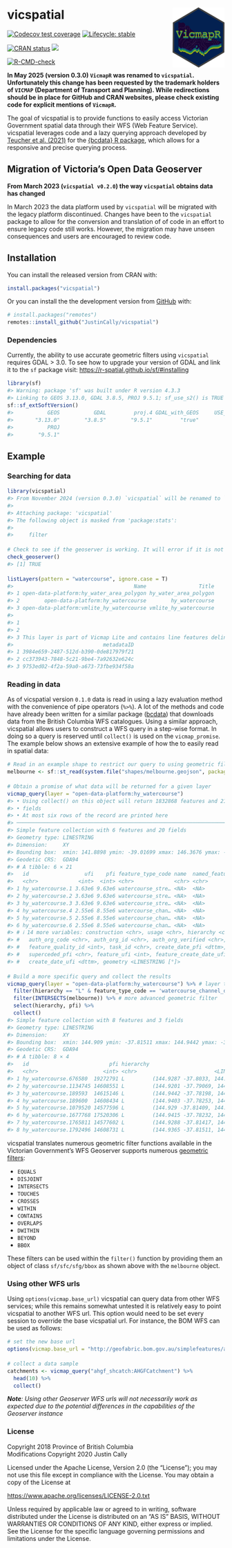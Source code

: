 
<!-- README.md is generated from README.Rmd. Please edit that file -->

# vicspatial <img src='man/figures/logo.png' align="right" height="139" />

<!-- badges: start -->

[![Codecov test
coverage](https://codecov.io/gh/JustinCally/vicspatial/branch/master/graph/badge.svg)](https://app.codecov.io/gh/JustinCally/vicspatial?branch=master)
[![Lifecycle:
stable](https://img.shields.io/badge/lifecycle-stable-brightgreen.svg)](https://lifecycle.r-lib.org/articles/stages.html#stable)
<!-- [![R build status](https://github.com/JustinCally/vicspatial/workflows/R-CMD-check/badge.svg)](https://github.com/JustinCally/vicspatial/actions) -->
[![CRAN
status](https://www.r-pkg.org/badges/version/vicspatial)](https://CRAN.R-project.org/package=vicspatial)
[![](http://cranlogs.r-pkg.org/badges/grand-total/vicspatial?color=ff69b4)](https://cran.r-project.org/package=vicspatial)
<!-- [![Devel version](https://img.shields.io/badge/devel%20version-0.1.3-blue.svg)](https://github.com/JustinCally/vicspatial) -->
<!-- [![Code size](https://img.shields.io/github/languages/code-size/JustinCally/vicspatial.svg)](https://github.com/JustinCally/vicspatial) -->
[![R-CMD-check](https://github.com/JustinCally/vicspatial/actions/workflows/R-CMD-check.yaml/badge.svg)](https://github.com/JustinCally/vicspatial/actions/workflows/R-CMD-check.yaml)
<!-- badges: end -->

**In May 2025 (version 0.3.0) `VicmapR` was renamed to `vicspatial`.
Unfortunately this change has been requested by the trademark holders of
`VICMAP` (Department of Transport and Planning). While redirections
should be in place for GitHub and CRAN websites, please check existing
code for explicit mentions of `VicmapR`.**

The goal of vicspatial is to provide functions to easily access
Victorian Government spatial data through their WFS (Web Feature
Service). vicspatial leverages code and a lazy querying approach
developed by [Teucher et
al. (2021)](https://joss.theoj.org/papers/10.21105/joss.02927) for the
[{bcdata} R package](https://bcgov.github.io/bcdata/), which allows for
a responsive and precise querying process.

## Migration of Victoria’s Open Data Geoserver

**From March 2023 (`vicspatial v0.2.0`) the way `vicspatial` obtains
data has changed**

In March 2023 the data platform used by `vicspatial` will be migrated
with the legacy platform discontinued. Changes have been to the
`vicspatial` package to allow for the conversion and translation of of
code in an effort to ensure legacy code still works. However, the
migration may have unseen consequences and users are encouraged to
review code.

## Installation

You can install the released version from CRAN with:

``` r
install.packages("vicspatial")
```

Or you can install the the development version from
[GitHub](https://github.com/) with:

``` r
# install.packages("remotes")
remotes::install_github("JustinCally/vicspatial")
```

### Dependencies

Currently, the ability to use accurate geometric filters using
`vicspatial` requires GDAL \> 3.0. To see how to upgrade your version of
GDAL and link it to the `sf` package visit:
<https://r-spatial.github.io/sf/#installing>

``` r
library(sf)
#> Warning: package 'sf' was built under R version 4.3.3
#> Linking to GEOS 3.13.0, GDAL 3.8.5, PROJ 9.5.1; sf_use_s2() is TRUE
sf::sf_extSoftVersion()
#>           GEOS           GDAL         proj.4 GDAL_with_GEOS     USE_PROJ_H 
#>       "3.13.0"        "3.8.5"        "9.5.1"         "true"         "true" 
#>           PROJ 
#>        "9.5.1"
```

## Example

### Searching for data

``` r
library(vicspatial)
#> From November 2024 (version 0.3.0) `vicspatial` will be renamed to `vicspatial`. Unfortunately this change has been requested by the trademark holders of `VICMAP` (Department of Transport and Planning). While redirections should be in place for GitHub and CRAN websites, please check existing code for explicit mentions of `vicspatial`.
#> 
#> Attaching package: 'vicspatial'
#> The following object is masked from 'package:stats':
#> 
#>     filter

# Check to see if the geoserver is working. It will error if it is not working  
check_geoserver()
#> [1] TRUE

listLayers(pattern = "watercourse", ignore.case = T)
#>                                       Name                 Title
#> 1 open-data-platform:hy_water_area_polygon hy_water_area_polygon
#> 2        open-data-platform:hy_watercourse        hy_watercourse
#> 3 open-data-platform:vmlite_hy_watercourse vmlite_hy_watercourse
#>                                                                                                                                                                                                                                                                                                                                                                                                                                                                                                                                                                                                                                                                                                                                            Abstract
#> 1                                                                                                                                                                                                                                                                                                                                                                                                                                                        This layer is part of Vicmap Hydro and contains polygon features delineating hydrological features.\nIncludes; Lakes, Flats (subject to inundation),  Wetlands, Pondages (saltpan & sewrage), Watercourse Areas, Rapids & Waterfalls\nAttributed for name.\nCentroid layer also available.
#> 2                                                                                                                                                                                                                                                                                                                                                                                                                                                                                                                                This layer is part of Vicmap Hydro and contains line features delineating hydrological features.\nIncludes; Watercourses (ie channels, rivers & streams) & Connectors.\nAttributed for name.  Arcs run downstream.
#> 3 This layer is part of Vicmap Lite and contains line features delineating hydrological features. Vicmap Lite datasets are suited for use between scales of 1: 250,000 and 1 : 5 million.  The linework was sourced from Vicmap Hydro. The level of attribute information, the number of features and the number of vertices has been simplified to suit the 1: 250,000  - 1 : 5 million scale range. The concept of a Scale Use Code has been introduced to help control the level of detail displayed.\n\nIf this dataset is used in conjunction with vmlite_hy_water_area, then the draw order should be such that vmlite_hy_watercourse is drawn 1st and vmlite_hy_water_area is drawn ontop.\n\nTHIS DATASET WAS LAST UPDATED IN NOVEMBER 2015
#>                             metadataID
#> 1 3984e659-2487-512d-b390-0de817979f21
#> 2 cc373943-7848-5c21-9be4-7a92632e624c
#> 3 9753ed02-4f2a-59a0-a673-73fbe934f58a
```

### Reading in data

As of vicspatial version `0.1.0` data is read in using a lazy evaluation
method with the convenience of pipe operators (`%>%`). A lot of the
methods and code have already been written for a similar package
([bcdata](https://github.com/bcgov/bcdata)) that downloads data from the
British Columbia WFS catalogues. Using a similar approach, vicspatial
allows users to construct a WFS query in a step-wise format. In doing so
a query is reserved until `collect()` is used on the `vicmap_promise`.
The example below shows an extensive example of how the to easily read
in spatial data:

``` r
# Read in an example shape to restrict our query to using geometric filtering
melbourne <- sf::st_read(system.file("shapes/melbourne.geojson", package="vicspatial"), quiet = T)

# Obtain a promise of what data will be returned for a given layer
vicmap_query(layer = "open-data-platform:hy_watercourse")
#> • Using collect() on this object will return 1832868 features and 21
#> • fields
#> • At most six rows of the record are printed here
#> ────────────────────────────────────────────────────────────────────────────────
#> Simple feature collection with 6 features and 20 fields
#> Geometry type: LINESTRING
#> Dimension:     XY
#> Bounding box:  xmin: 141.8898 ymin: -39.01699 xmax: 146.3676 ymax: -34.36471
#> Geodetic CRS:  GDA94
#> # A tibble: 6 × 21
#>   id                  ufi    pfi feature_type_code name  named_feature_id origin
#>   <chr>             <int>  <int> <chr>             <chr> <chr>            <chr> 
#> 1 hy_watercourse.1 3.63e6 9.63e6 watercourse_stre… <NA>  <NA>             1     
#> 2 hy_watercourse.2 3.63e6 9.63e6 watercourse_stre… <NA>  <NA>             1     
#> 3 hy_watercourse.3 3.63e6 9.63e6 watercourse_stre… <NA>  <NA>             1     
#> 4 hy_watercourse.4 2.55e6 8.55e6 watercourse_chan… <NA>  <NA>             2     
#> 5 hy_watercourse.5 2.55e6 8.55e6 watercourse_chan… <NA>  <NA>             2     
#> 6 hy_watercourse.6 2.55e6 8.55e6 watercourse_chan… <NA>  <NA>             2     
#> # ℹ 14 more variables: construction <chr>, usage <chr>, hierarchy <chr>,
#> #   auth_org_code <chr>, auth_org_id <chr>, auth_org_verified <chr>,
#> #   feature_quality_id <int>, task_id <chr>, create_date_pfi <dttm>,
#> #   superceded_pfi <chr>, feature_ufi <int>, feature_create_date_ufi <dttm>,
#> #   create_date_ufi <dttm>, geometry <LINESTRING [°]>

# Build a more specific query and collect the results
vicmap_query(layer = "open-data-platform:hy_watercourse") %>% # layer to query
  filter(hierarchy == "L" & feature_type_code == 'watercourse_channel_drain') %>% # simple filter for a column
  filter(INTERSECTS(melbourne)) %>% # more advanced geometric filter
  select(hierarchy, pfi) %>% 
  collect()
#> Simple feature collection with 8 features and 3 fields
#> Geometry type: LINESTRING
#> Dimension:     XY
#> Bounding box:  xmin: 144.909 ymin: -37.81511 xmax: 144.9442 ymax: -37.78198
#> Geodetic CRS:  GDA94
#> # A tibble: 8 × 4
#>   id                          pfi hierarchy                             geometry
#>   <chr>                     <int> <chr>                         <LINESTRING [°]>
#> 1 hy_watercourse.676580  19272791 L         (144.9287 -37.8033, 144.9186 -37.80…
#> 2 hy_watercourse.1134745 14608551 L         (144.9201 -37.79069, 144.9202 -37.7…
#> 3 hy_watercourse.189593  14615146 L         (144.9442 -37.78198, 144.944 -37.78…
#> 4 hy_watercourse.189600  14608434 L         (144.9403 -37.78253, 144.9401 -37.7…
#> 5 hy_watercourse.1079520 14577596 L         (144.929 -37.81409, 144.9294 -37.81…
#> 6 hy_watercourse.1677768 17520306 L         (144.9415 -37.78232, 144.9414 -37.7…
#> 7 hy_watercourse.1765811 14577602 L         (144.9288 -37.81417, 144.9292 -37.8…
#> 8 hy_watercourse.1792496 14608731 L         (144.9365 -37.81511, 144.9359 -37.8…
```

vicspatial translates numerous geometric filter functions available in
the Victorian Government’s WFS Geoserver supports numerous [geometric
filters](https://docs.geoserver.org/stable/en/user/tutorials/cql/cql_tutorial.html#geometric-filters):

- `EQUALS`  
- `DISJOINT`  
- `INTERSECTS`  
- `TOUCHES`  
- `CROSSES`  
- `WITHIN`  
- `CONTAINS`
- `OVERLAPS`  
- `DWITHIN`  
- `BEYOND`  
- `BBOX`

These filters can be used within the `filter()` function by providing
them an object of class `sf/sfc/sfg/bbox` as shown above with the
`melbourne` object.

### Using other WFS urls

Using `options(vicmap.base_url)` vicspatial can query data from other
WFS services; while this remains somewhat untested it is relatively easy
to point vicspatial to another WFS url. This option would need to be set
every session to override the base vicspatial url. For instance, the BOM
WFS can be used as follows:

``` r
# set the new base url
options(vicmap.base_url = "http://geofabric.bom.gov.au/simplefeatures/ahgf_shcatch/wfs")

# collect a data sample
catchments <- vicmap_query("ahgf_shcatch:AHGFCatchment") %>% 
  head(10) %>% 
  collect()
```

***Note**: Using other Geoserver WFS urls will not necessarily work as
expected due to the potential differences in the capabilities of the
Geoserver instance*

### License

Copyright 2018 Province of British Columbia  
Modifications Copyright 2020 Justin Cally

Licensed under the Apache License, Version 2.0 (the “License”); you may
not use this file except in compliance with the License. You may obtain
a copy of the License at

<https://www.apache.org/licenses/LICENSE-2.0.txt>

Unless required by applicable law or agreed to in writing, software
distributed under the License is distributed on an “AS IS” BASIS,
WITHOUT WARRANTIES OR CONDITIONS OF ANY KIND, either express or implied.
See the License for the specific language governing permissions and
limitations under the License.
